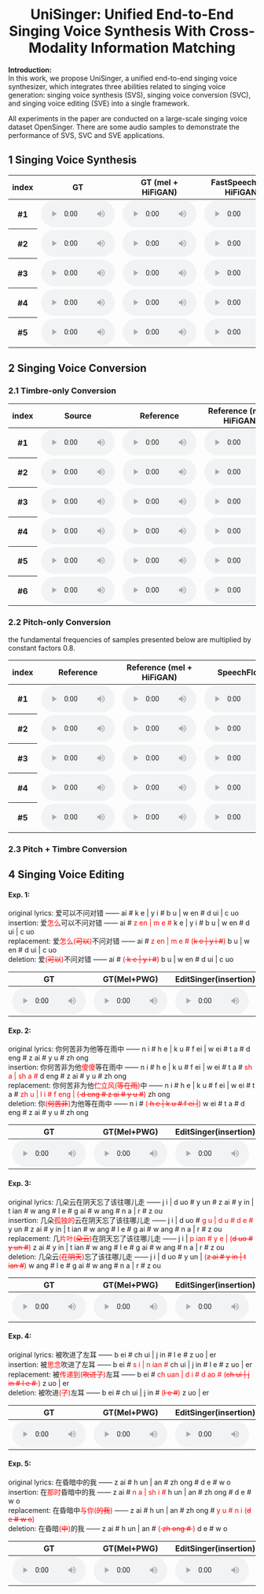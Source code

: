 # <center>UniSinger: Unified End-to-End Singing Voice Synthesis With Cross-Modality Information Matching</center>

**Introduction:**<br> 
In this work, we propose UniSinger, a unified end-to-end singing voice synthesizer, which integrates three abilities related to singing voice generation: singing voice synthesis (SVS), singing voice conversion (SVC), and singing voice editing (SVE) into a single framework. 

All experiments in the paper are conducted on a large-scale singing voice dataset OpenSinger. There are some audio samples to demonstrate the performance of SVS, SVC and SVE applications.

## 1 Singing Voice Synthesis

<div>
    <table style='width: 100%;'>
        <thead>
        <tr>
            <th>index</th>
            <th>GT</th>
            <th>GT (mel + HiFiGAN)</th>
            <th>FastSpeech 2 + HiFiGAN</th>
            <th>FastSpeech 2s</th>
            <th>VISinger</th>
            <th>UniSinger</th>
        </tr>
        </thead>
        <tbody>
        <tr>
            <th>#1</th>
            <td><audio style="width: 150px;" controls="" ><source src="resources/svs/gt/0000.mp3" type="audio/mp3"></audio></td>
            <td><audio style="width: 150px;" controls="" ><source src="resources/svs/mel+hifigan/0000.mp3" type="audio/mp3"></audio></td>
            <td><audio style="width: 150px;" controls="" ><source src="resources/svs/fs2/0000.mp3" type="audio/mp3"></audio></td>
            <td><audio style="width: 150px;" controls="" ><source src="resources/svs/fs2s/0000.mp3" type="audio/mp3"></audio></td>
            <td><audio style="width: 150px;" controls="" ><source src="resources/svs/visinger/0000.mp3" type="audio/mp3"></audio></td>
            <td><audio style="width: 150px;" controls="" ><source src="resources/svs/unisinger/0000.mp3" type="audio/mp3"></audio></td>
        </tr>
        <tr>
            <th>#2</th>
            <td><audio style="width: 150px;" controls="" ><source src="resources/svs/gt/0001.mp3" type="audio/mp3"></audio></td>
            <td><audio style="width: 150px;" controls="" ><source src="resources/svs/mel+hifigan/0001.mp3" type="audio/mp3"></audio></td>
            <td><audio style="width: 150px;" controls="" ><source src="resources/svs/fs2/0001.mp3" type="audio/mp3"></audio></td>
            <td><audio style="width: 150px;" controls="" ><source src="resources/svs/fs2s/0001.mp3" type="audio/mp3"></audio></td>
            <td><audio style="width: 150px;" controls="" ><source src="resources/svs/visinger/0001.mp3" type="audio/mp3"></audio></td>
            <td><audio style="width: 150px;" controls="" ><source src="resources/svs/unisinger/0001.mp3" type="audio/mp3"></audio></td>
        </tr>
        <tr>
            <th>#3</th>
            <td><audio style="width: 150px;" controls="" ><source src="resources/svs/gt/0002.mp3" type="audio/mp3"></audio></td>
            <td><audio style="width: 150px;" controls="" ><source src="resources/svs/mel+hifigan/0002.mp3" type="audio/mp3"></audio></td>
            <td><audio style="width: 150px;" controls="" ><source src="resources/svs/fs2/0002.mp3" type="audio/mp3"></audio></td>
            <td><audio style="width: 150px;" controls="" ><source src="resources/svs/fs2s/0002.mp3" type="audio/mp3"></audio></td>
            <td><audio style="width: 150px;" controls="" ><source src="resources/svs/visinger/0002.mp3" type="audio/mp3"></audio></td>
            <td><audio style="width: 150px;" controls="" ><source src="resources/svs/unisinger/0002.mp3" type="audio/mp3"></audio></td>
        </tr>
        <tr>
            <th>#4</th>
            <td><audio style="width: 150px;" controls="" ><source src="resources/svs/gt/0003.mp3" type="audio/mp3"></audio></td>
            <td><audio style="width: 150px;" controls="" ><source src="resources/svs/mel+hifigan/0003.mp3" type="audio/mp3"></audio></td>
            <td><audio style="width: 150px;" controls="" ><source src="resources/svs/fs2/0003.mp3" type="audio/mp3"></audio></td>
            <td><audio style="width: 150px;" controls="" ><source src="resources/svs/fs2s/0003.mp3" type="audio/mp3"></audio></td>
            <td><audio style="width: 150px;" controls="" ><source src="resources/svs/visinger/0003.mp3" type="audio/mp3"></audio></td>
            <td><audio style="width: 150px;" controls="" ><source src="resources/svs/unisinger/0003.mp3" type="audio/mp3"></audio></td>
        </tr>
        <tr>
            <th>#5</th>
            <td><audio style="width: 150px;" controls="" ><source src="resources/svs/gt/0004.mp3" type="audio/mp3"></audio></td>
            <td><audio style="width: 150px;" controls="" ><source src="resources/svs/mel+hifigan/0004.mp3" type="audio/mp3"></audio></td>
            <td><audio style="width: 150px;" controls="" ><source src="resources/svs/fs2/0004.mp3" type="audio/mp3"></audio></td>
            <td><audio style="width: 150px;" controls="" ><source src="resources/svs/fs2s/0004.mp3" type="audio/mp3"></audio></td>
            <td><audio style="width: 150px;" controls="" ><source src="resources/svs/visinger/0004.mp3" type="audio/mp3"></audio></td>
            <td><audio style="width: 150px;" controls="" ><source src="resources/svs/unisinger/0004.mp3" type="audio/mp3"></audio></td>
        </tr>
    </tbody>
    </table>
</div>

## 2 Singing Voice Conversion 
### 2.1 Timbre-only Conversion
<div>
    <table style='width: 100%;'>
        <thead>
        <tr>
            <th>index</th>
            <th>Source</th>
            <th>Reference</th>
            <th>Reference (mel + HiFiGAN)</th>
            <th>SpeechFlow </th>
            <th>UniSinger </th>
        </tr>
        </thead>
        <tbody>
        <tr>
            <th>#1</th>
            <td><audio style="width: 150px;" controls="" ><source src="resources/svc/source/0000_m.wav" type="audio/wav"></audio></td>
            <td><audio style="width: 150px;" controls="" ><source src="resources/svc/ref/0000.wav" type="audio/wav"></audio></td>
            <td><audio style="width: 150px;" controls="" ><source src="resources/svc/ref+hifigan/0000.wav" type="audio/wav"></audio></td>
            <td><audio style="width: 150px;" controls="" ><source src="resources/svc/speechsplit_timbre/0000.wav" type="audio/wav"></audio></td>
            <td><audio style="width: 150px;" controls="" ><source src="resources/svc/unisnger_timbre/0000_m.wav" type="audio/wav"></audio></td>
        </tr>
        <tr>
            <th>#2</th>
            <td><audio style="width: 150px;" controls="" ><source src="resources/svc/source/0001_m.wav" type="audio/wav"></audio></td>
            <td><audio style="width: 150px;" controls="" ><source src="resources/svc/ref/0001.wav" type="audio/wav"></audio></td>
            <td><audio style="width: 150px;" controls="" ><source src="resources/svc/ref+hifigan/0001.wav" type="audio/wav"></audio></td>
            <td><audio style="width: 150px;" controls="" ><source src="resources/svc/speechsplit_timbre/0001.wav" type="audio/wav"></audio></td>
            <td><audio style="width: 150px;" controls="" ><source src="resources/svc/unisnger_timbre/0001_m.wav" type="audio/wav"></audio></td>
        </tr>
        <tr>
            <th>#3</th>
            <td><audio style="width: 150px;" controls="" ><source src="resources/svc/source/0002.wav" type="audio/wav"></audio></td>
            <td><audio style="width: 150px;" controls="" ><source src="resources/svc/ref/0002.wav" type="audio/wav"></audio></td>
            <td><audio style="width: 150px;" controls="" ><source src="resources/svc/ref+hifigan/0002.wav" type="audio/wav"></audio></td>
            <td><audio style="width: 150px;" controls="" ><source src="resources/svc/speechsplit_timbre/0002.wav" type="audio/wav"></audio></td>
            <td><audio style="width: 150px;" controls="" ><source src="resources/svc/unisnger_timbre/0002.wav" type="audio/wav"></audio></td>
        </tr>
        <tr>
            <th>#4</th>
            <td><audio style="width: 150px;" controls="" ><source src="resources/svc/source/0003_m.wav" type="audio/wav"></audio></td>
            <td><audio style="width: 150px;" controls="" ><source src="resources/svc/ref/0003.wav" type="audio/wav"></audio></td>
            <td><audio style="width: 150px;" controls="" ><source src="resources/svc/ref+hifigan/0003.wav" type="audio/wav"></audio></td>
            <td><audio style="width: 150px;" controls="" ><source src="resources/svc/speechsplit_timbre/0003.wav" type="audio/wav"></audio></td>
            <td><audio style="width: 150px;" controls="" ><source src="resources/svc/unisnger_timbre/0003_m.wav" type="audio/wav"></audio></td>
        </tr>
        <tr>
            <th>#5</th>
            <td><audio style="width: 150px;" controls="" ><source src="resources/svc/source/0004_m.wav" type="audio/mp3"></audio></td>
            <td><audio style="width: 150px;" controls="" ><source src="resources/svc/ref/0004.wav" type="audio/wav"></audio></td>
            <td><audio style="width: 150px;" controls="" ><source src="resources/svc/ref+hifigan/0004.wav" type="audio/wav"></audio></td>
            <td><audio style="width: 150px;" controls="" ><source src="resources/svc/speechsplit_timbre/0004.wav" type="audio/wav"></audio></td>
            <td><audio style="width: 150px;" controls="" ><source src="resources/svc/unisnger_timbre/0004_m.wav" type="audio/wav"></audio></td>
        </tr>
        <tr>
            <th>#6</th>
            <td><audio style="width: 150px;" controls="" ><source src="resources/svc/source/0005_m.wav" type="audio/mp3"></audio></td>
            <td><audio style="width: 150px;" controls="" ><source src="resources/svc/ref/0005.wav" type="audio/wav"></audio></td>
            <td><audio style="width: 150px;" controls="" ><source src="resources/svc/ref+hifigan/0005.wav" type="audio/wav"></audio></td>
            <td><audio style="width: 150px;" controls="" ><source src="resources/svc/speechsplit_timbre/0005.wav" type="audio/wav"></audio></td>
            <td><audio style="width: 150px;" controls="" ><source src="resources/svc/unisnger_timbre/0005_m.wav" type="audio/wav"></audio></td>
        </tr>
    </tbody>
    </table>
</div>

### 2.2 Pitch-only Conversion
the fundamental frequencies of samples presented below are multiplied by constant factors 0.8.
<div>
    <table style='width: 100%;'>
        <thead>
        <tr>
            <th>index</th>
            <th>Reference</th>
            <th>Reference (mel + HiFiGAN)</th>
            <th>SpeechFlow</th>
            <th>UniSinger</th>
        </tr>
        </thead>
        <tbody>
        <tr>
            <th>#1</th>
            <td><audio style="width: 150px;" controls="" ><source src="resources/svc_pitch/ref/0000.wav" type="audio/wav"></audio></td>
            <td><audio style="width: 150px;" controls="" ><source src="resources/svc_pitch/mel+hifigan/0000.wav" type="audio/wav"></audio></td>
            <td><audio style="width: 150px;" controls="" ><source src="resources/svc_pitch/speechsplit/0000.wav" type="audio/wav"></audio></td>
            <td><audio style="width: 150px;" controls="" ><source src="resources/svc_pitch/unisinger_pitch/0000.wav" type="audio/wav"></audio></td>
        </tr>
        <tr>
            <th>#2</th>
            <td><audio style="width: 150px;" controls="" ><source src="resources/svc_pitch/ref/0001.wav" type="audio/wav"></audio></td>
            <td><audio style="width: 150px;" controls="" ><source src="resources/svc_pitch/mel+hifigan/0001.wav" type="audio/wav"></audio></td>
            <td><audio style="width: 150px;" controls="" ><source src="resources/svc_pitch/speechsplit/0001.wav" type="audio/wav"></audio></td>
            <td><audio style="width: 150px;" controls="" ><source src="resources/svc_pitch/unisinger_pitch/0001.wav" type="audio/wav"></audio></td>
        </tr>
        <tr>
            <th>#3</th>
            <td><audio style="width: 150px;" controls="" ><source src="resources/svc_pitch/ref/0002.wav" type="audio/wav"></audio></td>
            <td><audio style="width: 150px;" controls="" ><source src="resources/svc_pitch/mel+hifigan/0002.wav" type="audio/wav"></audio></td>
            <td><audio style="width: 150px;" controls="" ><source src="resources/svc_pitch/speechsplit/0002.wav" type="audio/wav"></audio></td>
            <td><audio style="width: 150px;" controls="" ><source src="resources/svc_pitch/unisinger_pitch/0002.wav" type="audio/wav"></audio></td>
        </tr>
        <tr>
            <th>#4</th>
            <td><audio style="width: 150px;" controls="" ><source src="resources/svc_pitch/ref/0003.wav" type="audio/wav"></audio></td>
            <td><audio style="width: 150px;" controls="" ><source src="resources/svc_pitch/mel+hifigan/0003.wav" type="audio/wav"></audio></td>
            <td><audio style="width: 150px;" controls="" ><source src="resources/svc_pitch/speechsplit/0003.wav" type="audio/wav"></audio></td>
            <td><audio style="width: 150px;" controls="" ><source src="resources/svc_pitch/unisinger_pitch/0003.wav" type="audio/wav"></audio></td>
        </tr>
        <tr>
            <th>#5</th>
            <td><audio style="width: 150px;" controls="" ><source src="resources/svc_pitch/ref/0004.wav" type="audio/wav"></audio></td>
            <td><audio style="width: 150px;" controls="" ><source src="resources/svc_pitch/mel+hifigan/0004.wav" type="audio/wav"></audio></td>
            <td><audio style="width: 150px;" controls="" ><source src="resources/svc_pitch/speechsplit/0004.wav" type="audio/wav"></audio></td>
            <td><audio style="width: 150px;" controls="" ><source src="resources/svc_pitch/unisinger_pitch/0004.wav" type="audio/wav"></audio></td>
        </tr>
    </tbody>
    </table>
</div>

### 2.3 Pitch + Timbre Conversion

## 4 Singing Voice Editing
#### Exp. 1:
original lyrics: 爱可以不问对错 —— <BOS> ai # k e | y i # b u | w en # d ui | c uo <EOS> <br>
insertion: 爱<font color="red">怎么</font>可以不问对错 —— <BOS> ai # <font color="red">z en | m e #</font> k e | y i # b u | w en # d ui | c uo <EOS> <br>
replacement: 爱<font color="red">怎么(<strike>可以</strike>)</font>不问对错 —— <BOS> ai #<font color="red"> z en | m e # (<strike>k e | y i #</strike>) </font>  b u | w en # d ui | c uo <EOS> <br>
deletion: 爱<font color="red">(<strike>可以</strike>)</font>不问对错 —— <BOS> ai # <font color="red">(<strike> k e | y i #</strike>)</font> b u | w en # d ui | c uo <EOS> <br>
<div>
    <table style='width: 100%;'>
        <thead>
        <tr>
            <th>GT</th>
            <th>GT(Mel+PWG)</th>
            <th>EditSinger(insertion)</th>
            <th>EditSinger(replacement)</th>
            <th>EditSinger(deletion)</th>
            <th>UniSinger(insertion)</th>
            <th>UniSinger(replacement)</th>
            <th>UniSinger(deletion)</th>
        </tr>
        </thead>
        <tbody>
        <tr>
            <td><audio style="width: 150px;" controls="" ><source src="resources/MOS1/GT/0000000002.mp3" type="audio/mp3"></audio></td>
            <td><audio style="width: 150px;" controls="" ><source src="resources/MOS1/GT(mel+pwg)/0000000002.wav" type="audio/wav"></audio></td>
            <td><audio style="width: 150px;" controls="" ><source src="resources/MOS1/editsinger(insertion)/0000000002.wav" type="audio/wav"></audio></td>
            <td><audio style="width: 150px;" controls="" ><source src="resources/MOS1/editsinger(replacement)/0000000002.wav" type="audio/wav"></audio></td>
            <td><audio style="width: 150px;" controls="" ><source src="resources/MOS1/editsinger(deletion)/0000000002.wav" type="audio/wav"></audio></td>
            <td><audio style="width: 150px;" controls="" ><source src="resources/MOS1/editsinger(insertion)/0000000002.wav" type="audio/wav"></audio></td>
            <td><audio style="width: 150px;" controls="" ><source src="resources/MOS1/editsinger(replacement)/0000000002.wav" type="audio/wav"></audio></td>
            <td><audio style="width: 150px;" controls="" ><source src="resources/MOS1/editsinger(deletion)/0000000002.wav" type="audio/wav"></audio></td>
        </tr>
    </tbody>
    </table>
</div>

#### Exp. 2:
original lyrics: 你何苦非为他等在雨中 —— <BOS> n i # h e | k u # f ei | w ei # t a # d eng # z ai # y u # zh ong <EOS> <br>
insertion: 你何苦非为他<font color="red">傻傻</font>等在雨中 —— <BOS> n i # h e | k u # f ei | w ei # t a # <font color="red">sh a | sh a #</font> d eng # z ai # y u # zh ong <EOS> <br>
replacement: 你何苦非为他<font color="red">伫立风(<strike>等在雨</strike>)</font>中 —— <BOS> n i # h e | k u # f ei | w ei # t a # <font color="red">zh u | l i # f eng | (<strike> d eng # z ai # y u #</strike>)</font> zh ong <EOS> <br>
deletion: 你<font color="red">(<strike>何苦非</strike>)</font>为他等在雨中 —— <BOS> n i # <font color="red">(<strike> h e | k u # f ei |</strike>)</font> w ei # t a # d eng # z ai # y u # zh ong <EOS> <br>
<div>
    <table style='width: 100%;'>
        <thead>
        <tr>
            <th>GT</th>
            <th>GT(Mel+PWG)</th>
            <th>EditSinger(insertion)</th>
            <th>EditSinger(replacement)</th>
            <th>EditSinger(deletion)</th>
            <th>UniSinger(insertion)</th>
            <th>UniSinger(replacement)</th>
            <th>UniSinger(deletion)</th>
        </tr>
        </thead>
        <tbody>
        <tr>
            <td><audio style="width: 150px;" controls="" ><source src="resources/MOS1/GT/0000000003.mp3" type="audio/mp3"></audio></td>
            <td><audio style="width: 150px;" controls="" ><source src="resources/MOS1/GT(mel+pwg)/0000000003.wav" type="audio/wav"></audio></td>
            <td><audio style="width: 150px;" controls="" ><source src="resources/MOS1/editsinger(insertion)/0000000003.wav" type="audio/wav"></audio></td>
            <td><audio style="width: 150px;" controls="" ><source src="resources/MOS1/editsinger(replacement)/0000000003.wav" type="audio/wav"></audio></td>
            <td><audio style="width: 150px;" controls="" ><source src="resources/MOS1/editsinger(deletion)/0000000003.wav" type="audio/wav"></audio></td>
            <td><audio style="width: 150px;" controls="" ><source src="resources/MOS1/editsinger(insertion)/0000000003.wav" type="audio/wav"></audio></td>
            <td><audio style="width: 150px;" controls="" ><source src="resources/MOS1/editsinger(replacement)/0000000003.wav" type="audio/wav"></audio></td>
            <td><audio style="width: 150px;" controls="" ><source src="resources/MOS1/editsinger(deletion)/0000000003.wav" type="audio/wav"></audio></td>
        </tr>
    </tbody>
    </table>
</div>

#### Exp. 3:
original lyrics: 几朵云在阴天忘了该往哪儿走 —— <BOS> j i | d uo # y un # z ai # y in | t ian # w ang # l e # g ai # w ang # n a | r # z ou <EOS> <br>
insertion: 几朵<font color="red">孤独的</font>云在阴天忘了该往哪儿走 —— <BOS> j i | d uo # <font color="red">g u | d u # d e #</font> y un # z ai # y in | t ian # w ang # l e # g ai # w ang # n a | r # z ou <EOS> <br>
replacement: 几<font color="red">片叶(<strike>朵云</strike>)</font>在阴天忘了该往哪儿走 —— <BOS> j i | <font color="red">p ian # y e | (<strike>d uo # y un #</strike>)</font> z ai # y in | t ian # w ang # l e # g ai # w ang # n a | r # z ou <EOS> <br>
deletion: 几朵云<font color="red">(<strike>在阴天</strike>)</font>忘了该往哪儿走 —— <BOS> j i | d uo # y un | <font color="red">(<strike>z ai # y in | t ian #</strike>)</font> w ang # l e # g ai # w ang # n a | r # z ou <EOS> <br>
<div>
    <table style='width: 100%;'>
        <thead>
        <tr>
            <th>GT</th>
            <th>GT(Mel+PWG)</th>
            <th>EditSinger(insertion)</th>
            <th>EditSinger(replacement)</th>
            <th>EditSinger(deletion)</th>
            <th>UniSinger(insertion)</th>
            <th>UniSinger(replacement)</th>
            <th>UniSinger(deletion)</th>
        </tr>
        </thead>
        <tbody>
        <tr>
            <td><audio style="width: 150px;" controls="" ><source src="resources/MOS1/GT/0000000011.mp3" type="audio/mp3"></audio></td>
            <td><audio style="width: 150px;" controls="" ><source src="resources/MOS1/GT(mel+pwg)/0000000011.wav" type="audio/wav"></audio></td>
            <td><audio style="width: 150px;" controls="" ><source src="resources/MOS1/editsinger(insertion)/0000000011.wav" type="audio/wav"></audio></td>
            <td><audio style="width: 150px;" controls="" ><source src="resources/MOS1/editsinger(replacement)/0000000011.wav" type="audio/wav"></audio></td>
            <td><audio style="width: 150px;" controls="" ><source src="resources/MOS1/editsinger(deletion)/0000000011.wav" type="audio/wav"></audio></td>
            <td><audio style="width: 150px;" controls="" ><source src="resources/MOS1/editsinger(insertion)/0000000011.wav" type="audio/wav"></audio></td>
            <td><audio style="width: 150px;" controls="" ><source src="resources/MOS1/editsinger(replacement)/0000000011.wav" type="audio/wav"></audio></td>
            <td><audio style="width: 150px;" controls="" ><source src="resources/MOS1/editsinger(deletion)/0000000011.wav" type="audio/wav"></audio></td>
        </tr>
    </tbody>
    </table>
</div>

#### Exp. 4:
original lyrics: 被吹进了左耳 —— <BOS> b ei # ch ui | j in # l e # z uo | er <EOS> <br>
insertion: 被<font color="red">思念</font>吹进了左耳 —— <BOS> b ei # <font color="red">s i | n ian #</font> ch ui | j in # l e # z uo | er <EOS> <br>
replacement: 被<font color="red">传递到(<strike>吹进了</strike>)</font>左耳 —— <BOS> b ei # <font color="red">ch uan | d i # d ao # (<strike>ch ui | j in # l e # </strike>)</font> z uo | er <EOS> <br>
deletion: 被吹进<font color="red">(<strike>了</strike>)</font>左耳 —— <BOS> b ei # ch ui | j in # <font color="red">(<strike>l e #</strike>)</font> z uo | er <EOS> <br>
<div>
    <table style='width: 100%;'>
        <thead>
        <tr>
            <th>GT</th>
            <th>GT(Mel+PWG)</th>
            <th>EditSinger(insertion)</th>
            <th>EditSinger(replacement)</th>
            <th>EditSinger(deletion)</th>
            <th>UniSinger(insertion)</th>
            <th>UniSinger(replacement)</th>
            <th>UniSinger(deletion)</th>
        </tr>
        </thead>
        <tbody>
        <tr>
            <td><audio style="width: 150px;" controls="" ><source src="resources/MOS1/GT/0000000012.mp3" type="audio/mp3"></audio></td>
            <td><audio style="width: 150px;" controls="" ><source src="resources/MOS1/GT(mel+pwg)/0000000012.wav" type="audio/wav"></audio></td>
            <td><audio style="width: 150px;" controls="" ><source src="resources/MOS1/editsinger(insertion)/0000000012.wav" type="audio/wav"></audio></td>
            <td><audio style="width: 150px;" controls="" ><source src="resources/MOS1/editsinger(replacement)/0000000012.wav" type="audio/wav"></audio></td>
            <td><audio style="width: 150px;" controls="" ><source src="resources/MOS1/editsinger(deletion)/0000000012.wav" type="audio/wav"></audio></td>
            <td><audio style="width: 150px;" controls="" ><source src="resources/MOS1/editsinger(insertion)/0000000012.wav" type="audio/wav"></audio></td>
            <td><audio style="width: 150px;" controls="" ><source src="resources/MOS1/editsinger(replacement)/0000000012.wav" type="audio/wav"></audio></td>
            <td><audio style="width: 150px;" controls="" ><source src="resources/MOS1/editsinger(deletion)/0000000012.wav" type="audio/wav"></audio></td>
        </tr>
    </tbody>
    </table>
</div>

#### Exp. 5:
original lyrics: 在昏暗中的我 —— <BOS> z ai # h un | an # zh ong # d e # w o <EOS> <br>
insertion: 在<font color="red">那时</font>昏暗中的我 —— <BOS> z ai # <font color="red">n a | sh i #</font> h un | an # zh ong # d e # w o <EOS> <br>
replacement: 在昏暗中<font color="red">与你(<strike>的我</strike>)</font> —— <BOS> z ai # h un | an # zh ong # <font color="red">y u # n i (<strike>d e # w o</strike>)</font> <EOS> <br>
deletion: 在昏暗<font color="red">(<strike>中</strike>)</font>的我 —— <BOS> z ai # h un | an # <font color="red">(<strike> zh ong # </strike>)</font> d e # w o <EOS> <br>
<div>
    <table style='width: 100%;'>
        <thead>
        <tr>
            <th>GT</th>
            <th>GT(Mel+PWG)</th>
            <th>EditSinger(insertion)</th>
            <th>EditSinger(replacement)</th>
            <th>EditSinger(deletion)</th>
            <th>UniSinger(insertion)</th>
            <th>UniSinger(replacement)</th>
            <th>UniSinger(deletion)</th>
        </tr>
        </thead>
        <tbody>
        <tr>
            <td><audio style="width: 150px;" controls="" ><source src="resources/MOS1/GT/0000000013.mp3" type="audio/mp3"></audio></td>
            <td><audio style="width: 150px;" controls="" ><source src="resources/MOS1/GT(mel+pwg)/0000000013.wav" type="audio/wav"></audio></td>
            <td><audio style="width: 150px;" controls="" ><source src="resources/MOS1/editsinger(insertion)/0000000013.wav" type="audio/wav"></audio></td>
            <td><audio style="width: 150px;" controls="" ><source src="resources/MOS1/editsinger(replacement)/0000000013.wav" type="audio/wav"></audio></td>
            <td><audio style="width: 150px;" controls="" ><source src="resources/MOS1/editsinger(deletion)/0000000013.wav" type="audio/wav"></audio></td>
            <td><audio style="width: 150px;" controls="" ><source src="resources/MOS1/editsinger(insertion)/0000000013.wav" type="audio/wav"></audio></td>
            <td><audio style="width: 150px;" controls="" ><source src="resources/MOS1/editsinger(replacement)/0000000013.wav" type="audio/wav"></audio></td>
            <td><audio style="width: 150px;" controls="" ><source src="resources/MOS1/editsinger(deletion)/0000000013.wav" type="audio/wav"></audio></td>
        </tr>
    </tbody>
    </table>
</div>

